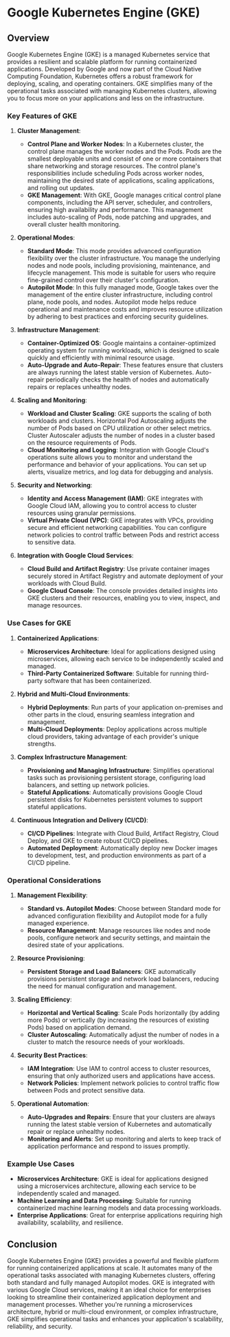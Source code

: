 # Google Kubernetes Engine (GKE)

## Overview
Google Kubernetes Engine (GKE) is a managed Kubernetes service that provides a resilient and scalable platform for running containerized applications. Developed by Google and now part of the Cloud Native Computing Foundation, Kubernetes offers a robust framework for deploying, scaling, and operating containers. GKE simplifies many of the operational tasks associated with managing Kubernetes clusters, allowing you to focus more on your applications and less on the infrastructure.

### Key Features of GKE

1. **Cluster Management**:
   - **Control Plane and Worker Nodes**: In a Kubernetes cluster, the control plane manages the worker nodes and the Pods. Pods are the smallest deployable units and consist of one or more containers that share networking and storage resources. The control plane's responsibilities include scheduling Pods across worker nodes, maintaining the desired state of applications, scaling applications, and rolling out updates.
   - **GKE Management**: With GKE, Google manages critical control plane components, including the API server, scheduler, and controllers, ensuring high availability and performance. This management includes auto-scaling of Pods, node patching and upgrades, and overall cluster health monitoring.

2. **Operational Modes**:
   - **Standard Mode**: This mode provides advanced configuration flexibility over the cluster infrastructure. You manage the underlying nodes and node pools, including provisioning, maintenance, and lifecycle management. This mode is suitable for users who require fine-grained control over their cluster's configuration.
   - **Autopilot Mode**: In this fully managed mode, Google takes over the management of the entire cluster infrastructure, including control plane, node pools, and nodes. Autopilot mode helps reduce operational and maintenance costs and improves resource utilization by adhering to best practices and enforcing security guidelines.

3. **Infrastructure Management**:
   - **Container-Optimized OS**: Google maintains a container-optimized operating system for running workloads, which is designed to scale quickly and efficiently with minimal resource usage.
   - **Auto-Upgrade and Auto-Repair**: These features ensure that clusters are always running the latest stable version of Kubernetes. Auto-repair periodically checks the health of nodes and automatically repairs or replaces unhealthy nodes.

4. **Scaling and Monitoring**:
   - **Workload and Cluster Scaling**: GKE supports the scaling of both workloads and clusters. Horizontal Pod Autoscaling adjusts the number of Pods based on CPU utilization or other select metrics. Cluster Autoscaler adjusts the number of nodes in a cluster based on the resource requirements of Pods.
   - **Cloud Monitoring and Logging**: Integration with Google Cloud's operations suite allows you to monitor and understand the performance and behavior of your applications. You can set up alerts, visualize metrics, and log data for debugging and analysis.

5. **Security and Networking**:
   - **Identity and Access Management (IAM)**: GKE integrates with Google Cloud IAM, allowing you to control access to cluster resources using granular permissions.
   - **Virtual Private Cloud (VPC)**: GKE integrates with VPCs, providing secure and efficient networking capabilities. You can configure network policies to control traffic between Pods and restrict access to sensitive data.

6. **Integration with Google Cloud Services**:
   - **Cloud Build and Artifact Registry**: Use private container images securely stored in Artifact Registry and automate deployment of your workloads with Cloud Build.
   - **Google Cloud Console**: The console provides detailed insights into GKE clusters and their resources, enabling you to view, inspect, and manage resources.

### Use Cases for GKE

1. **Containerized Applications**:
   - **Microservices Architecture**: Ideal for applications designed using microservices, allowing each service to be independently scaled and managed.
   - **Third-Party Containerized Software**: Suitable for running third-party software that has been containerized.

2. **Hybrid and Multi-Cloud Environments**:
   - **Hybrid Deployments**: Run parts of your application on-premises and other parts in the cloud, ensuring seamless integration and management.
   - **Multi-Cloud Deployments**: Deploy applications across multiple cloud providers, taking advantage of each provider's unique strengths.

3. **Complex Infrastructure Management**:
   - **Provisioning and Managing Infrastructure**: Simplifies operational tasks such as provisioning persistent storage, configuring load balancers, and setting up network policies.
   - **Stateful Applications**: Automatically provisions Google Cloud persistent disks for Kubernetes persistent volumes to support stateful applications.

4. **Continuous Integration and Delivery (CI/CD)**:
   - **CI/CD Pipelines**: Integrate with Cloud Build, Artifact Registry, Cloud Deploy, and GKE to create robust CI/CD pipelines.
   - **Automated Deployment**: Automatically deploy new Docker images to development, test, and production environments as part of a CI/CD pipeline.

### Operational Considerations

1. **Management Flexibility**:
   - **Standard vs. Autopilot Modes**: Choose between Standard mode for advanced configuration flexibility and Autopilot mode for a fully managed experience.
   - **Resource Management**: Manage resources like nodes and node pools, configure network and security settings, and maintain the desired state of your applications.

2. **Resource Provisioning**:
   - **Persistent Storage and Load Balancers**: GKE automatically provisions persistent storage and network load balancers, reducing the need for manual configuration and management.

3. **Scaling Efficiency**:
   - **Horizontal and Vertical Scaling**: Scale Pods horizontally (by adding more Pods) or vertically (by increasing the resources of existing Pods) based on application demand.
   - **Cluster Autoscaling**: Automatically adjust the number of nodes in a cluster to match the resource needs of your workloads.

4. **Security Best Practices**:
   - **IAM Integration**: Use IAM to control access to cluster resources, ensuring that only authorized users and applications have access.
   - **Network Policies**: Implement network policies to control traffic flow between Pods and protect sensitive data.

5. **Operational Automation**:
   - **Auto-Upgrades and Repairs**: Ensure that your clusters are always running the latest stable version of Kubernetes and automatically repair or replace unhealthy nodes.
   - **Monitoring and Alerts**: Set up monitoring and alerts to keep track of application performance and respond to issues promptly.

### Example Use Cases

- **Microservices Architecture**: GKE is ideal for applications designed using a microservices architecture, allowing each service to be independently scaled and managed.
- **Machine Learning and Data Processing**: Suitable for running containerized machine learning models and data processing workloads.
- **Enterprise Applications**: Great for enterprise applications requiring high availability, scalability, and resilience.

## Conclusion
Google Kubernetes Engine (GKE) provides a powerful and flexible platform for running containerized applications at scale. It automates many of the operational tasks associated with managing Kubernetes clusters, offering both standard and fully managed Autopilot modes. GKE is integrated with various Google Cloud services, making it an ideal choice for enterprises looking to streamline their containerized application deployment and management processes. Whether you're running a microservices architecture, hybrid or multi-cloud environment, or complex infrastructure, GKE simplifies operational tasks and enhances your application's scalability, reliability, and security.